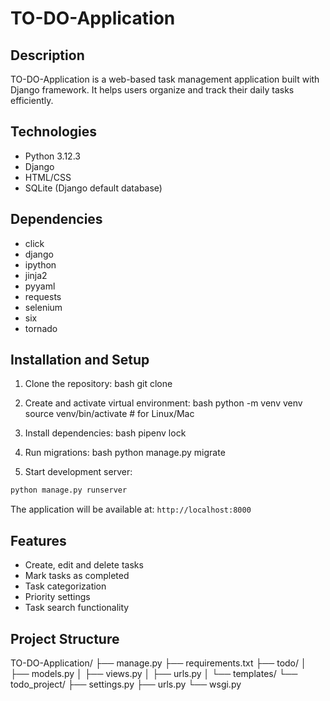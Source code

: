 # TO-DO-Application

## Description
TO-DO-Application is a web-based task management application built with Django framework. It helps users organize and track their daily tasks efficiently.

## Technologies
- Python 3.12.3
- Django
- HTML/CSS
- SQLite (Django default database)

## Dependencies
- click
- django
- ipython
- jinja2
- pyyaml
- requests
- selenium
- six
- tornado

## Installation and Setup

1. Clone the repository:
 bash git clone

2. Create and activate virtual environment:
bash python -m venv venv source venv/bin/activate # for Linux/Mac

3. Install dependencies:
bash pipenv lock

4. Run migrations:
bash python manage.py migrate

5. Start development server:
```bash
python manage.py runserver
```
The application will be available at: `http://localhost:8000`

## Features
- Create, edit and delete tasks
- Mark tasks as completed
- Task categorization
- Priority settings
- Task search functionality

## Project Structure
TO-DO-Application/
├── manage.py
├── requirements.txt
├── todo/
│   ├── models.py
│   ├── views.py
│   ├── urls.py
│   └── templates/
└── todo_project/
    ├── settings.py
    ├── urls.py
    └── wsgi.py